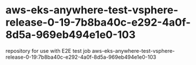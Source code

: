 # aws-eks-anywhere-test-vsphere-release-0-19-7b8ba40c-e292-4a0f-8d5a-969eb494e1e0-103
repository for use with E2E test job aws-eks-anywhere-test-vsphere-release-0-19:7b8ba40c-e292-4a0f-8d5a-969eb494e1e0-103
